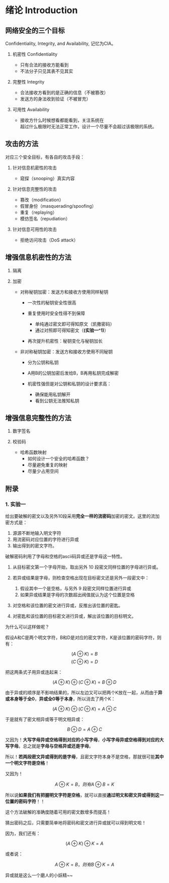 # 绪论 Introduction

## 网络安全的三个目标

Confidentiality, Integrity, and Availability, 记忆为CIA。

1. 机密性 Confidentiality
    - 只有合法的接收方能看到
    - 不法分子只见其表不见其实

2. 完整性 Integrity
    - 合法接收方看到的是正确的信息（不被篡改）
    - 发送方的身法收到验证（不被冒充）

3. 可用性 Availability
    - 接收方什么时候想看都能看到，关注系统在<br>
    超过什么极限时无法正常工作，设计一个尽量不会超过该极限的系统。

## 攻击的方法

对应三个安全目标，有各自的攻击手段：

1. 针对信息机密性的攻击
    - 窥探（snooping）真实内容

2. 针对信息完整性的攻击
    - 篡改（modification）
    - 假冒身份（masquerading/spoofing）
    - 重复（replaying）
    - 模仿签名（repudiation）

3. 针对信息可用性的攻击
    - 拒绝访问攻击（DoS attack）

## 增强信息机密性的方法

1. 隔离

2. 加密
    - 对称秘钥加密：发送方和接收方使用同样秘钥
        - 一次性的秘钥安全性很高

        - 重复使用时安全性得不到保障
            - 单纯通过密文即可得知原文（凯撒密码）
            - 通过对照即可得知密文（**\(实验一^1\)**）

        - 再次提升机密性：秘钥变化与秘钥加长

    - 非对称秘钥加密：发送方和接收方使用不同秘钥
        - 分为公钥和私钥

        - A用B的公钥加密后发给B，B再用私钥完成解密

        - 机密性强但是对公钥和私钥的设计要求高：
            - 确保能用私钥解开
            - 看到公钥无法推知私钥

## 增强信息完整性的方法

1. 数字签名

2. 校验码
    - 哈希函数映射
        - 如何设计一个安全的哈希函数？
        - 尽量避免重复的映射
        - 尽量少占用空间

## 附录

### 1. 实验一

给出要破解的密文以及另外10段采用**完全一样的流密码**加密的密文。这里的流加密方式是：

1. 源源不断地输入明文字符
2. 用流密码对应位置的字符进行异或
3. 输出得到的密文字符。

破解密码利用了字母和空格的ascii码异或还是字母这一特性。

1. 从目标密文第一个字母开始，取出另外 10 段密文同样位置的字母进行异或。
2. 若异或结果是字母，则检查空格出现在目标密文还是另外一段密文中：

    1. 假设其中一个是空格，与另外 9 段密文同样位置进行异或
    2. 如果异或结果是字母的次数超出阀值就认为这个位置是空格

3. 对空格和该位置的密文进行异或，反推出该位置的密匙。
4. 对密匙和该位置的目标密文进行异或，解出该位置的目标明文。

为什么可以这样做呢？

假设A和C是两个明文字符，B和D是对应的密文字符，K是该位置的密码字符，则有：

$$(A \oplus K) = B$$
$$(C \oplus K) = D$$

把这两条式子用异或连起来：

$$(A \oplus K) \oplus (C \oplus K) = B \oplus D$$

由于异或的顺序是不影响结果的，所以左边又可以把两个K放在一起，从而由于**异或本身等于全0**，**异或全0等于本身**，所以消去了两个K：

$$(A \oplus K) \oplus (C \oplus K) = A \oplus C$$

于是就有了密文相异或等于明文相异或：

$$B \oplus D = A \oplus C$$

又因为！**大写字母异或空格得到对应的小写字母**，**小写字母异或空格得到对应的大写字母**。总之就是**字母与空格异或还是字母**。

所以！**若两段密文异或得到的是字母**，且密文字符本身不是空格，那就很可能**其中一个明文字符是空格**！

又因为！

$$A \oplus K = B， 则有 A \oplus B = K$$

所以说**如果我们有把握明文字符是空格**，就可以直接**通过明文和密文异或得到这一位置的密码字符**！！

这个方法破解的准确度随着可用的密文数增多而提高！

猜出密码之后，只需要简单地将密码和密文进行异或就可以得到明文啦！

因为，我们还有：

$$(A \oplus K) \oplus K = A$$

或者说：

$$A \oplus K = B， 则有 B \oplus K = A$$

异或就是这么一个磨人的小妖精~~
